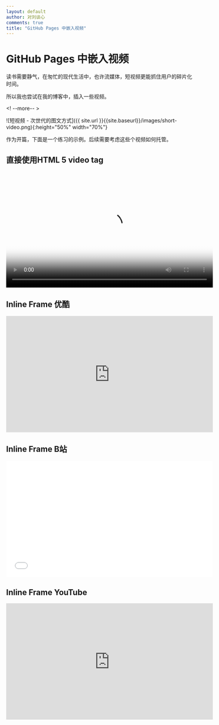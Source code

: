 ```yaml
---
layout: default
author: 对刘谈心
comments: true
title: "GitHub Pages 中嵌入视频"
---
```


# GitHub Pages 中嵌入视频

读书需要静气，在匆忙的现代生活中，也许流媒体，短视频更能抓住用户的碎片化时间。

所以我也尝试在我的博客中，插入一些视频。

<! --more-- >

![短视频 - 次世代的图文方式]({{ site.url }}{{site.baseurl}}/images/short-video.png){:height="50%" width="70%"}

作为开篇，下面是一个练习的示例。后续需要考虑这些个视频如何托管。

## 直接使用HTML 5 video tag

<video width="560" height="315" src="http://media.w3.org/2010/05/sintel/trailer.mp4" controls="controls" poster="http://media.w3.org/2010/05/sintel/poster.png">
your browser does not support the  HTML5 Video element
</video>

## Inline Frame 优酷

<iframe width="560" height="315" src="http://player.youku.com/embed/XNjk4MzE4MTg4" frameborder="0" allowfullscreen></iframe>

## Inline Frame B站

<iframe width="560" height="315" src="//player.bilibili.com/player.html?aid=29819774&cid=51915240&page=1" 
frameborder="0" allowfullscreen></iframe>

## Inline Frame YouTube

<iframe width="560" height="315" src="https://www.youtube.com/embed/NJmE56oVJ9U" frameborder="0" allowfullscreen></iframe>
